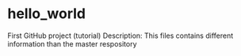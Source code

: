 # hello_world
First GitHub project (tutorial)
Description:
This files contains different information than the master respository
